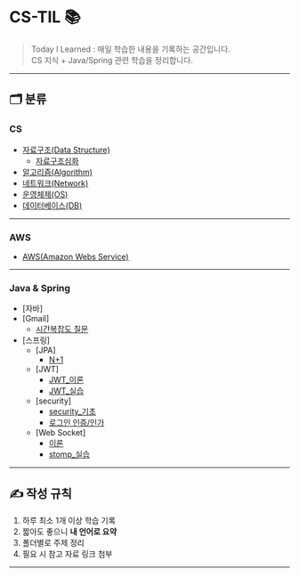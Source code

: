 # CS-TIL 📚

> Today I Learned : 매일 학습한 내용을 기록하는 공간입니다.  
> CS 지식 + Java/Spring 관련 학습을 정리합니다.  
---

## 🗂️ 분류
### CS
- [자료구조(Data Structure)](TIL-Contents/Data_Structures/dataStructures.md)
  - [자료구조심화](TIL-Contents/Data_Structures/dataStructure_nextStep.md)
- [알고리즘(Algorithm)](TIL-Contents/Algorithms/algorithms.md)
- [네트워크(Network)](TIL-Contents/Networks/network.md)
- [운영체제(OS)](TIL-Contents/OS/os.md)
- [데이터베이스(DB)](TIL-Contents/Databases/db.md)

---

### AWS
- [AWS(Amazon Webs Service)](TIL-Contents/AWS/aws_theory.md)

--- 

### Java & Spring
- [자바]
- [Gmail]
  - [시간복잡도 질문](TIL-Contents/Java/Gmail_question/time_complexity.md)
- [스프링]
  - [JPA]
    - [N+1](TIL-Contents/Java/spring/JPA/n+1.md)
  - [JWT]
    - [JWT_이론](TIL-Contents/Java/spring/jwt_theory.md)
    - [JWT_실습](TIL-Contents/Java/spring/jwt_pratice.md)
  - [security]
    - [security_기초](TIL-Contents/Java/spring/security_basic.md)
    - [로그인 인증/인가](TIL-Contents/Java/spring/login.md)
  - [Web Socket]
    - [이론](TIL-Contents/Java/spring/webSocket_theory.md)
    - [stomp_실습](TIL-Contents/Java/spring/webSocket_stomp.md)
---
## ✍ 작성 규칙
1. 하루 최소 1개 이상 학습 기록
2. 짧아도 좋으니 **내 언어로 요약**
3. 폴더별로 주제 정리
4. 필요 시 참고 자료 링크 첨부
---
